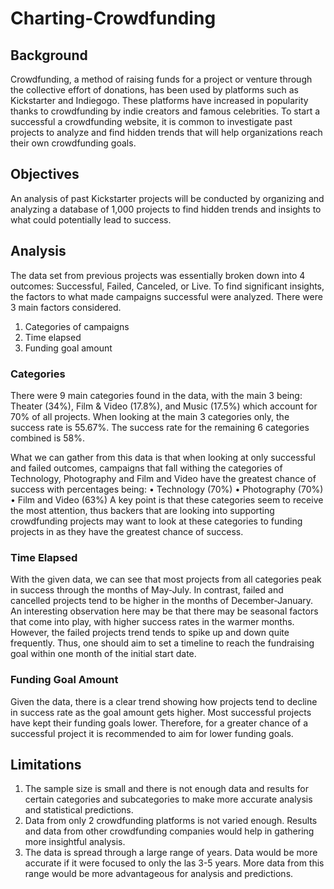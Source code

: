 # Charting-Crowdfunding

## Background
Crowdfunding, a method of raising funds for a project or venture through the collective effort of donations, has been used by platforms such as Kickstarter and Indiegogo. These platforms have increased in popularity thanks to crowdfunding by indie creators and famous celebrities. 
To start a successful a crowdfunding website, it is common to investigate past projects to analyze and find hidden trends that will help organizations reach their own crowdfunding goals.

## Objectives
An analysis of past Kickstarter projects will be conducted by organizing and analyzing a database of 1,000 projects to find hidden trends and insights to what could potentially lead to success. 

## Analysis
The data set from previous projects was essentially broken down into 4 outcomes: Successful, Failed, Canceled, or Live. To find significant insights, the factors to what made campaigns successful were analyzed. There were 3 main factors considered.
1.	Categories of campaigns
2.	Time elapsed
3.	Funding goal amount

### Categories
There were 9 main categories found in the data, with the main 3 being: Theater (34%), Film & Video (17.8%), and Music (17.5%) which account for 70% of all projects. When looking at the main 3 categories only, the success rate is 55.67%. The success rate for the remaining 6 categories combined is 58%.

What we can gather from this data is that when looking at only successful and failed outcomes, campaigns that fall withing the categories of Technology, Photography and Film and Video have the greatest chance of success with percentages being:
•	Technology (70%)
•	Photography (70%)
•	Film and Video (63%)
A key point is that these categories seem to receive the most attention, thus backers that are looking into supporting crowdfunding projects may want to look at these categories to funding projects in as they have the greatest chance of success.

### Time Elapsed
With the given data, we can see that most projects from all categories peak in success through the months of May-July. In contrast, failed and cancelled projects tend to be higher in the months of December-January.
An interesting observation here may be that there may be seasonal factors that come into play, with higher success rates in the warmer months. However, the failed projects trend tends to spike up and down quite frequently. Thus, one should aim to set a timeline to reach the fundraising goal within one month of the initial start date. 

### Funding Goal Amount
Given the data, there is a clear trend showing how projects tend to decline in success rate as the goal amount gets higher. Most successful projects have kept their funding goals lower. Therefore, for a greater chance of a successful project it is recommended to aim for lower funding goals. 

## Limitations
1.	The sample size is small and there is not enough data and results for certain categories and subcategories to make more accurate analysis and statistical predictions. 
2.	Data from only 2 crowdfunding platforms is not varied enough. Results and data from other crowdfunding companies would help in gathering more insightful analysis.
3.	The data is spread through a large range of years. Data would be more accurate if it were focused to only the las 3-5 years. More data from this range would be more advantageous for analysis and predictions. 

